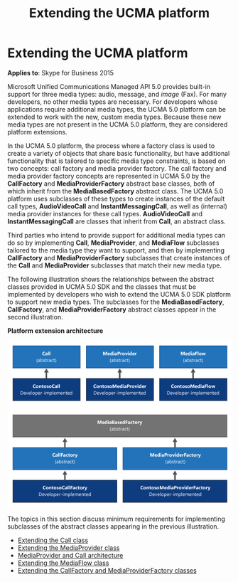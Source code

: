 ﻿---
title: Extending the UCMA platform
TOCTitle: Extending the UCMA platform
ms:assetid: b1575336-4ee4-46a0-80ac-62b1731deec9
ms:mtpsurl: https://msdn.microsoft.com/en-us/library/Dn466092(v=office.16)
ms:contentKeyID: 65240017
ms.date: 07/27/2015
mtps_version: v=office.16
---

# Extending the UCMA platform


**Applies to**: Skype for Business 2015

Microsoft Unified Communications Managed API 5.0 provides built-in support for three media types: audio, message, and *image* (Fax). For many developers, no other media types are necessary. For developers whose applications require additional media types, the UCMA 5.0 platform can be extended to work with the new, custom media types. Because these new media types are not present in the UCMA 5.0 platform, they are considered platform extensions.

In the UCMA 5.0 platform, the process where a factory class is used to create a variety of objects that share basic functionality, but have additional functionality that is tailored to specific media type constraints, is based on two concepts: call factory and media provider factory. The call factory and media provider factory concepts are represented in UCMA 5.0 by the **CallFactory** and **MediaProviderFactory** abstract base classes, both of which inherit from the **MediaBasedFactory** abstract class. The UCMA 5.0 platform uses subclasses of these types to create instances of the default call types, **AudioVideoCall** and **InstantMessagingCall**, as well as (internal) media provider instances for these call types. **AudioVideoCall** and **InstantMessagingCall** are classes that inherit from **Call**, an abstract class.

Third parties who intend to provide support for additional media types can do so by implementing **Call**, **MediaProvider**, and **MediaFlow** subclasses tailored to the media type they want to support, and then by implementing **CallFactory** and **MediaProviderFactory** subclasses that create instances of the **Call** and **MediaProvider** subclasses that match their new media type.

The following illustration shows the relationships between the abstract classes provided in UCMA 5.0 SDK and the classes that must be implemented by developers who wish to extend the UCMA 5.0 SDK platform to support new media types. The subclasses for the **MediaBasedFactory**, **CallFactory**, and **MediaProviderFactory** abstract classes appear in the second illustration.

**Platform extension architecture**
  
![Platform extension architecture](images/Dn466092.ExtensionArch(Office.16).png "Platform extension architecture")

The topics in this section discuss minimum requirements for implementing subclasses of the abstract classes appearing in the previous illustration.

- [Extending the Call class](extending-the-call-class.md)
- [Extending the MediaProvider class](extending-the-mediaprovider-class.md)
- [MediaProvider and Call architecture](mediaprovider-and-call-architecture.md)
- [Extending the MediaFlow class](extending-the-mediaflow-class.md)
- [Extending the CallFactory and MediaProviderFactory classes](extending-the-callfactory-and-mediaproviderfactory-classes.md)


